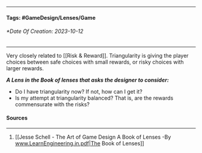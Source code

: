 __________________________________________________________________________
#### **Tags:** #GameDesign/Lenses/Game
###### *Date Of Creation: 2023-10-12
__________________________________________________________________________

Very closely related to [[Risk & Reward]]. Triangularity is giving the player choices between safe choices with small rewards, or risky choices with larger rewards.

***A Lens in the Book of lenses that asks the designer to consider:***
- Do I have triangularity now? If not, how can I get it?
- Is my attempt at triangularity balanced? That is, are the rewards commensurate with the risks?
#### Sources
__________________________________________________________________________
1. [[Jesse Schell - The Art of Game Design A Book of Lenses -By www.LearnEngineering.in.pdf|The Book of Lenses]]